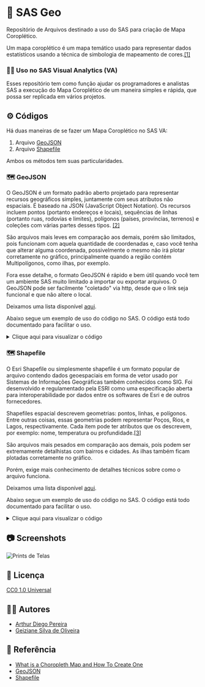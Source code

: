 
# 🎯 SAS Geo

Repositório de Arquivos destinado a uso do SAS para criação de Mapa Coroplético.

Um mapa coroplético é um mapa temático usado para representar dados estatísticos usando a técnica de simbologia de mapeamento de cores.[[1]](#-refer%C3%AAncia)

### 👨‍💻 Uso no SAS Visual Analytics (VA)

Esses repositório tem como função ajudar os programadores e analistas SAS a execução do Mapa Coroplético de um maneira simples e rápida, que possa ser replicada em vários projetos.

## ⚙️ Códigos

Há duas maneiras de se fazer um Mapa Coroplético no SAS VA:
	
 1. Arquivo [GeoJSON](#%EF%B8%8F-geojson)
 2. Arquivo [Shapefile](#%EF%B8%8F-shapefile)

Ambos os métodos tem suas particularidades.

### 🗺️ GeoJSON

O GeoJSON é um formato padrão aberto projetado para representar recursos geográficos simples, juntamente com seus atributos não espaciais. É baseado na JSON (JavaScript Object Notation). Os recursos incluem pontos (portanto endereços e locais), sequências de linhas (portanto ruas, rodovias e limites), polígonos (países, províncias, terrenos) e coleções com várias partes desses tipos. [[2]](#-refer%C3%AAncia)

São arquivos mais leves em comparação aos demais, porém são limitados, pois funcionam com aquela quantidade de coordenadas e, caso você tenha que alterar alguma coordenada, possivelmente o mesmo não irá plotar corretamente no gráfico, principalmente quando a região contém Multipolígonos, como ilhas, por exemplo.

Fora esse detalhe, o formato GeoJSON é rápido e bem útil quando você tem um ambiente SAS muito limitado a importar ou exportar arquivos. O GeoJSON pode ser facilmente "coletado" via http, desde que o link seja funcional e que não altere o local.

Deixamos uma lista disponível [aqui](https://github.com/artYYDP/SAS-Geo/tree/ec010701f6d63a71ddcd8fd9fe42307b7c425bed/geojson).

Abaixo segue um exemplo de uso do código no SAS. O código está todo documentado para facilitar o uso.

<details>
<summary>Clique aqui para visualizar o código</summary>
	
```sas
/* CÓDIGO PARA CRIAÇÃO DE UM MAPA COROPLÉTICO NO SAS DE ARQUIVO GEOJSON (ONLINE) */
/* Versão: 1.3 */
/* Status: Finalizada */
/* Autor: Arthur Diego Pereira */
/* Contribuição: Geiziane Silva de Oliveira */
/*  */
/* NÃO RETIRE OS CRÉDITOS POR FAVOR */
/*  */
/* Fazer o Download do Arquivo GeoJSON do Github */
filename mapa temp;

proc http
	url="https://github.com/artYYDP/SAS-Geo/raw/ec010701f6d63a71ddcd8fd9fe42307b7c425bed/geojson/Por%20estado/PR-41.geojson"
	method="GET"
	out=mapa;
run;

/* Ler o Arquivo GeoJSON usando a Biblioteca JSON */
libname jsonlib json fileref=mapa;

/* Examinar a Estrutura do GeoJSON */
proc contents data=jsonlib._all_;
run;

/* Unir as tabelas */
data map_data;
    merge jsonlib.features_properties 
          jsonlib.features_geometry (keep=ordinal_features ordinal_geometry type);
    by ordinal_features;
run;

/* Preparar os dados para o gráfico GMAP */
data map_data;
    merge map_data
          jsonlib.geometry_coordinates;
    by ordinal_geometry;
run;

/* Preparar os dados para a Plotagem */
data plot_data (drop=element1 element2);
    set map_data;
    x = element1;
    y = element2;
    i = 1;
    output;
run;

/* Plotar o gráfico */
proc gmap data=plot_data map=plot_data;
    id name;
    choro name / nolegend levels=1;
run;

/* Adicionar sequencia */
data plot_data;
set plot_data;
seqno=_n_;
run;

%macro sas_load_data_cas(incaslib=,casdata=,data=,outcaslib=, casout=);
/* Deleta a tabela da memória */
proc casutil;
droptable incaslib = "&outcaslib." casdata = "&casdata." quiet;
run;

/* Carrega tabela no CAS*/
proc casutil;
  load data=&data. casout="&casout." outcaslib=&outcaslib. replace;
quit;

/* Salva uma copia da tabela na memória [OPCIONAL]  */
/* proc casutil ; */
/* save  casdata = "&casdata." incaslib = "&incaslib." replace */
/* casout="&casout..sashdat" outcaslib="&outcaslib."; */
/* quit; */

/* Promove a tabela (disponível para todos os usuário acesso ao servidor) */
proc casutil;
promote incaslib = "&outcaslib." casdata = "&casdata."
outcaslib = "&outcaslib." casout = "&casout.";
quit;
%mend sas_load_data_cas;
%sas_load_data_cas(incaslib=Public,casdata=MAPA_ES,data=geo.regions_shapefile,outcaslib=Public, casout=MAPA_ES)
```
</details>

### 🗺️ Shapefile

O Esri Shapefile ou simplesmente shapefile é um formato popular de arquivo contendo dados geoespaciais em forma de vetor usado por Sistemas de Informações Geográficas também conhecidos como SIG. Foi desenvolvido e regulamentado pela ESRI como uma especificação aberta para interoperabilidade por dados entre os softwares de Esri e de outros fornecedores.

Shapefiles espacial descrevem geometrias: pontos, linhas, e polígonos. Entre outras coisas, essas geometrias podem representar Poços, Rios, e Lagos, respectivamente. Cada item pode ter atributos que os descrevem, por exemplo: nome, temperatura ou profundidade.[[3]](#-refer%C3%AAncia)

São arquivos mais pesados em comparação aos demais, pois podem ser extremamente detalhistas com bairros e cidades. As ilhas também ficam plotadas corretamente no gráfico.

Porém, exige mais conhecimento de detalhes técnicos sobre como o arquivo funciona.

Deixamos uma lista disponível [aqui](https://github.com/artYYDP/SAS-Geo/tree/ec010701f6d63a71ddcd8fd9fe42307b7c425bed/shapefiles).

Abaixo segue um exemplo de uso do código no SAS. O código está todo documentado para facilitar o uso.

<details>
<summary>Clique aqui para visualizar o código</summary>
	
```sas
/* Em construção */
```
</details>

## 📷 Screenshots

![Prints de Telas](https://encrypted-tbn0.gstatic.com/images?q=tbn:ANd9GcQisH2hE8VFQ-U6j6ROFEahfAEDo-8OJTs8qA&s)


## 🔑 Licença

[CC0 1.0 Universal](https://creativecommons.org/publicdomain/zero/1.0/deed.en)


## 🧑‍💼 Autores

- [Arthur Diego Pereira](https://www.linkedin.com/in/arthurdiegopereira/)
- [Geiziane Silva de Oliveira](https://www.linkedin.com/in/geiziane-oliveira-0a5882110/)

## 📗 Referência

 - [What is a Choropleth Map and How To Create One](https://venngage.com/blog/choropleth-map/)
 - [GeoJSON](https://pt.wikipedia.org/wiki/GeoJSON)
 - [Shapefile](https://pt.wikipedia.org/wiki/Shapefile)

